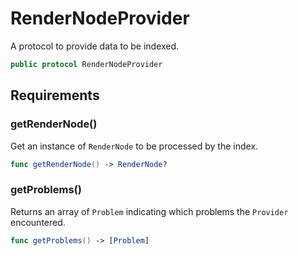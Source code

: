 # RenderNodeProvider

A protocol to provide data to be indexed.

``` swift
public protocol RenderNodeProvider 
```

## Requirements

### getRenderNode()

Get an instance of `RenderNode` to be processed by the index.

``` swift
func getRenderNode() -> RenderNode?
```

> 

### getProblems()

Returns an array of `Problem` indicating which problems the `Provider` encountered.

``` swift
func getProblems() -> [Problem]
```
